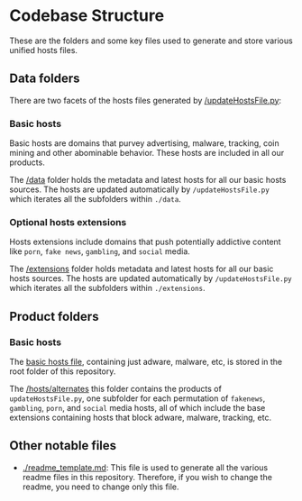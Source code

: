 # Codebase Structure

These are the folders and some key files used to generate and store various unified hosts files.

## Data folders

There are two facets of the hosts files generated by
[/updateHostsFile.py](https://github.com/StevenBlack/hosts/blob/master/updateHostsFile.py):

### Basic hosts

Basic hosts are domains that purvey advertising, malware, tracking, coin
mining and other abominable behavior. These hosts are included in all our products.

The [/data](https://github.com/StevenBlack/hosts/tree/master/data) folder holds the
metadata and latest hosts for all our basic hosts sources. The hosts are updated
automatically by `/updateHostsFile.py` which iterates all the subfolders within `./data`.

### Optional hosts extensions

Hosts extensions include domains that push potentially addictive content like `porn`, `fake news`,
`gambling`, and `social` media.

The [/extensions](https://github.com/StevenBlack/hosts/tree/master/extensions) folder holds
metadata and latest hosts for all our basic hosts sources. The hosts are updated
automatically by `/updateHostsFile.py` which iterates all the subfolders within `./extensions`.

## Product folders

### Basic hosts

The [basic hosts file](https://github.com/StevenBlack/hosts/blob/master/hosts), containing
just adware, malware, etc, is stored in the root folder of this repository.

The [/hosts/alternates](https://github.com/StevenBlack/hosts/tree/master/alternates) this folder
contains the products of `updateHostsFile.py`, one subfolder for each permutation of
`fakenews`, `gambling`, `porn`, and `social` media hosts, all of which include the base extensions
containing hosts that block adware, malware, tracking, etc.

## Other notable files

+ [./readme_template.md](https://github.com/StevenBlack/hosts/blob/master/readme_template.md):
This file is used to generate all the various readme files in this repository.  Therefore,
if you wish to change the readme, you need to change only this file.
